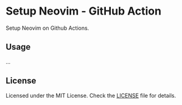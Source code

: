 # Setup Neovim - GitHub Action

Setup Neovim on Github Actions.

## Usage

...

## License

Licensed under the MIT License. Check the [LICENSE](./LICENSE) file for details.

